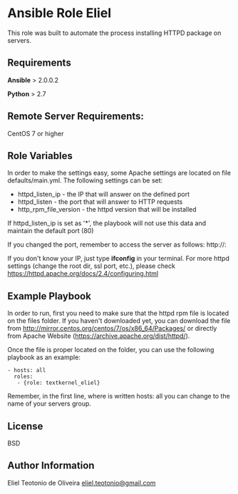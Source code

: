 Ansible Role Eliel
=========

This role was built to automate the process installing HTTPD package on servers.

Requirements
------------

**Ansible** > 2.0.0.2

**Python** > 2.7

Remote Server Requirements:
--------------
CentOS 7 or higher


Role Variables
--------------

In order to make the settings easy, some Apache settings are located on file defaults/main.yml.
The following settings can be set:
- httpd_listen_ip - the IP that will answer on the defined port
- httpd_listen - the port that will answer to HTTP requests
- http_rpm_file_version - the httpd version that will be installed

If httpd_listen_ip is set as '*', the playbook will not use this data and maintain the default port (80)

If you changed the port, remember to access the server as follows:
http://<your IP>:<port set>

If you don't know your IP, just type **ifconfig** in your terminal.
For more httpd settings (change the root dir, ssl port, etc.), please check https://httpd.apache.org/docs/2.4/configuring.html

Example Playbook
----------------

In order to run, first you need to make sure that the httpd rpm file is located on the files folder. If you haven't downloaded yet, you can download the file from http://mirror.centos.org/centos/7/os/x86_64/Packages/ or directly from Apache Website (https://archive.apache.org/dist/httpd/).

Once the file is proper located on the folder, you can use the following playbook as an example:
```---
- hosts: all
  roles:
   - {role: textkernel_eliel}
   ```

Remember, in the first line, where is written hosts: all you can change to the name of your servers group.

License
-------

BSD

Author Information
------------------

Eliel Teotonio de Oliveira
eliel.teotonio@gmail.com
